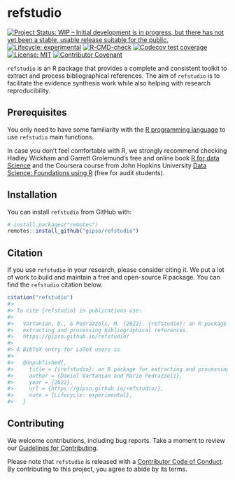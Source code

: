 
<!-- README.md is generated from README.Rmd. Please edit that file -->

# refstudio

<!-- badges: start -->

[![Project Status: WIP – Initial development is in progress, but there
has not yet been a stable, usable release suitable for the
public.](https://www.repostatus.org/badges/latest/wip.svg)](https://www.repostatus.org/#wip)
[![Lifecycle:
experimental](https://img.shields.io/badge/lifecycle-experimental-orange.svg)](https://lifecycle.r-lib.org/articles/stages.html#experimental)
[![R-CMD-check](https://github.com/gipso/refstudio/workflows/R-CMD-check/badge.svg)](https://github.com/gipso/refstudio/actions)
[![Codecov test
coverage](https://codecov.io/gh/gipso/refstudio/branch/main/graph/badge.svg)](https://codecov.io/gh/gipso/refstudio?branch=main)
[![License:
MIT](https://img.shields.io/badge/license-MIT-green)](https://choosealicense.com/licenses/mit/)
[![Contributor
Covenant](https://img.shields.io/badge/Contributor%20Covenant-v2.0%20adopted-ff69b4.svg)](https://gipso.github.io/refstudio/CODE_OF_CONDUCT.html)
<!-- badges: end -->

`refstudio` is an R package that provides a complete and consistent
toolkit to extract and process bibliographical references. The aim of
`refstudio` is to facilitate the evidence synthesis work while also
helping with research reproducibility.

## Prerequisites

You only need to have some familiarity with the [R programming
language](https://www.r-project.org/) to use `refstudio` main functions.

In case you don’t feel comfortable with R, we strongly recommend
checking Hadley Wickham and Garrett Grolemund’s free and online book [R
for data Science](https://r4ds.had.co.nz/) and the Coursera course from
John Hopkins University [Data Science: Foundations using
R](https://www.coursera.org/specializations/data-science-foundations-r)
(free for audit students).

## Installation

You can install `refstudio` from GitHub with:

``` r
# install.packages("remotes")
remotes::install_github("gipso/refstudio")
```

## Citation

If you use `refstudio` in your research, please consider citing it. We
put a lot of work to build and maintain a free and open-source R
package. You can find the `refstudio` citation below.

``` r
citation("refstudio")
#> 
#> To cite {refstudio} in publications use:
#> 
#>   Vartanian, D., & Pedrazzoli, M. (2022). {refstudio}: an R package for
#>   extracting and processing bibliographical references.
#>   https://gipso.github.io/refstudio/
#> 
#> A BibTeX entry for LaTeX users is
#> 
#>   @Unpublished{,
#>     title = {{refstudio}: an R package for extracting and processing bibliographical references},
#>     author = {Daniel Vartanian and Mario Pedrazzoli},
#>     year = {2022},
#>     url = {https://gipso.github.io/refstudio/},
#>     note = {Lifecycle: experimental},
#>   }
```

## Contributing

We welcome contributions, including bug reports. Take a moment to review
our [Guidelines for
Contributing](https://gipso.github.io/refstudio/CONTRIBUTING.html).

Please note that `refstudio` is released with a [Contributor Code of
Conduct](https://gipso.github.io/refstudio/CODE_OF_CONDUCT.html). By
contributing to this project, you agree to abide by its terms.
